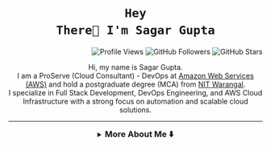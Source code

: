 # <h1 align="center"><code>Hey There👋 I'm Sagar Gupta</code></h1>

<div align="right">
  <img src="https://komarev.com/ghpvc/?username=sagargupta16&label=Profile%20Views&color=brightgreen&style=flat-square" alt="Profile Views" />
  <img src="https://img.shields.io/github/followers/sagargupta16?label=Followers&style=flat-square&color=blue" alt="GitHub Followers" />
  <img src="https://img.shields.io/github/stars/sagargupta16?label=Total%20Stars&style=flat-square&color=yellow" alt="GitHub Stars" />
</div>

<!-- <div align="center">
  <a href="https://github.com/Sagargupta16">
    <img src="https://img.shields.io/github/followers/Sagargupta16?label=Follow&style=social" alt="Follow on GitHub" />
  </a>
</div> -->

<p align="center">
     Hi, my name is Sagar Gupta. <br />
I am a ProServe (Cloud Consultant) - DevOps at <a href="https://aws.amazon.com/">Amazon Web Services (AWS)</a> and hold a postgraduate degree (MCA) from <a href="https://www.nitw.ac.in/">NIT Warangal</a>. <br/>
I specialize in Full Stack Development, DevOps Engineering, and AWS Cloud Infrastructure with a strong focus on automation and scalable cloud solutions.
</p>

---
<details>
<summary align="center"><h3 style="display: inline;">More About Me ⬇️ </h3></summary>
<hr/>

## 👨‍💻 About Me

- 💼 Currently working as **ProServe (Cloud Consultant) - DevOps** at **Amazon Web Services (AWS)**.
- 🎓 I completed my Master's in Computer Applications (MCA) from **National Institute of Technology, Warangal**.
- 🚀 Specializing in **DevOps Infrastructure Automation**, **Terraform**, **AWS Cloud Solutions**, and **CI/CD Pipelines**.
- 🏆 Competitive Programming: **1950+ LeetCode rating**, **1100+ problems solved**, **80+ contests participated**.
- 👨‍💻 To know more about me visit my [Portfolio](https://sagargupta16.github.io/portfolio-react/)
- 📫 Reach me at **<sg85207@gmail.com>** 
- 📄 Know about my experiences [My Resume](https://github.com/Sagargupta16/Sagargupta16/blob/main/sagar_resume.pdf)

## 🏆 Key Achievements

<div align="center">

| 🎓 **Education** | 💼 **Professional** | 🏅 **Competitive** | 🎖️ **Certifications** |
|:---:|:---:|:---:|:---:|
| **MCA from NIT Warangal** | **ProServe at AWS** | **1950+ LeetCode Rating** | **4 AWS Certifications** |
| First Class with Distinction | DevOps & Cloud Specialist | 1100+ Problems Solved | HashiCorp Terraform Certified |
| Academic Excellence | Infrastructure Automation Expert | 80+ Contests Participated | Multiple Holopin Badges |

</div>

## 🎯 My Focus Areas & Continuous Learning

<div align="center">

| 🎯 **Core Expertise & Focus** | 📚 **Currently Learning & Expanding** |
|:---:|:---:|
| **DevOps Infrastructure Automation** | **Advanced AWS Services & Architectures** |
| Terraform & Infrastructure as Code | Kubernetes Deep Dive & Container Orchestration |
| **CI/CD Pipeline Optimization** | **Multi-Cloud Solutions & Best Practices** |
| AWS Cloud Solutions & Migration | AI/ML Integration with Cloud Services |
| **Container Technologies & Docker** | **Advanced Security & Compliance** |
| Monitoring & Observability Solutions | Serverless Architecture & Microservices |

</div>

---

## 🗂️ Project Overview

<div align="center">

### 🌟 Featured Repository of the Month
<table>
<tr>
<td align="center" width="500px">

**[🚀 DevOps AWS FARM](https://github.com/Sagargupta16/DevOps-AWS-FARM)**

*A comprehensive DevOps automation framework for AWS infrastructure using Terraform, Docker, and CI/CD pipelines.*

![Stars](https://img.shields.io/github/stars/Sagargupta16/DevOps-AWS-FARM?style=for-the-badge&color=yellow)
![Forks](https://img.shields.io/github/forks/Sagargupta16/DevOps-AWS-FARM?style=for-the-badge&color=blue)
![Last Commit](https://img.shields.io/github/last-commit/Sagargupta16/DevOps-AWS-FARM?style=for-the-badge&color=green)

**Tech Stack:** AWS • Terraform • Docker • GitHub Actions • Python

</td>
</tr>
</table>

### 📊 Project Categories Overview

| **🤖 AI/ML** | **☁️ DevOps/Cloud** | **🌐 Full-Stack Web Apps** | **🎮 Unity Games** | **📱 Frontend Projects** |
|----------|----------------|------------------------|-----------------|---------------------|
| **3 Projects** | **2 Projects** | **8 Projects** | **4 Projects** | **4 Projects** |
| [AI Code Translator](https://github.com/Sagargupta16/ai-code-translator) | [DevOps AWS FARM](https://github.com/Sagargupta16/DevOps-AWS-FARM) | [Placemento Portal](https://github.com/MCA-NITW/placemento) | [Snake Game](https://github.com/Sagargupta16/Snake-Game__UnityEngine) | [Portfolio React](https://github.com/Sagargupta16/portfolio-react) |
| [LeetCode Predictor](https://github.com/Sagargupta16/LeetCode_Rating_Predictor) | [Blue Green Terraform](https://github.com/Sagargupta16/Blue_Green_AWS_Terraform) | [Tour Vibes](https://github.com/Sagargupta16/tour-vibes) | [Pac Man Game](https://github.com/Sagargupta16/PacMan-Game__UnityEngine) | [Music Player](https://github.com/Sagargupta16/Music-Web-App) |
| [Stock Prediction](https://github.com/Sagargupta16/Stock-market-prediction) | | [Brainstorm Verse](https://github.com/Sagargupta16/brainstorm-verse) | [Minesweeper](https://github.com/Sagargupta16/Minesweeper-Game__UnityEngine) | [Guess Number Game](https://github.com/Sagargupta16/Guess-The-Number-Game) |
| | | [TRINIT BugBiters](https://github.com/Sagargupta16/TRINIT_BugBiters_Dev) | [Flappy Bird](https://github.com/Sagargupta16/FlappyBird-Game__UnityEngine) | [Study HUB](https://github.com/sayani13-glitch/noobathon_ON-11_1) |
| | | [Contact Managers](https://github.com/Sagargupta16/Contact-Manager-Mern) | | |
| | | [Authentication System](https://github.com/Sagargupta16/Authentication-System) | | |
| | | [MCA NITW Website](https://github.com/MCA-NITW/mca_nitw) | | |
| | | [LeetCode Among Us](https://github.com/MCA-NITW/leetcode_among_us) | | |
| **🛠️ Key Technologies Used** | **🛠️ Key Technologies Used** | **🛠️ Key Technologies Used** | **🛠️ Key Technologies Used** | **🛠️ Key Technologies Used** |
| `Python` `TensorFlow` `PyTorch`<br/>`FastAPI` `NumPy` `Pandas`<br/>`Scikit-Learn` `Matplotlib` | `AWS` `Terraform` `Docker`<br/>`GitHub Actions` `Python` `HCL`<br/>`CI/CD` `Infrastructure as Code` | `MERN Stack` `Next.js` `TypeScript`<br/>`MongoDB` `React` `Node.js`<br/>`Express.js` `REST APIs` | `Unity Engine` `C# Scripting`<br/>`Game Development` `2D/3D Graphics`<br/>`Physics Engine` `Animation` | `React` `HTML5` `CSS3`<br/>`JavaScript` `Redux` `Responsive Design`<br/>`Material-UI` `Tailwind CSS` |

</div>

## 💻 Language and Tools

| Category | Technologies |
|----------|-------------|
| **Programming Languages** | ![C++](https://img.shields.io/badge/C++-00599C?style=for-the-badge&logo=c%2B%2B&logoColor=white) ![Python](https://img.shields.io/badge/Python-3776AB?style=for-the-badge&logo=python&logoColor=white) ![JavaScript](https://img.shields.io/badge/JavaScript-F7DF1E?style=for-the-badge&logo=javascript&logoColor=black) ![TypeScript](https://img.shields.io/badge/TypeScript-007ACC?style=for-the-badge&logo=typescript&logoColor=white) ![Java](https://img.shields.io/badge/Java-%23ED8B00.svg?style=for-the-badge&logo=java&logoColor=white) ![C#](https://img.shields.io/badge/C%23-239120?style=for-the-badge&logo=c-sharp&logoColor=white) ![HTML5](https://img.shields.io/badge/HTML5-E34F26?style=for-the-badge&logo=html5&logoColor=white) ![CSS3](https://img.shields.io/badge/CSS3-1572B6?style=for-the-badge&logo=css3&logoColor=white) ![R](https://img.shields.io/badge/R-276DC3?style=for-the-badge&logo=r&logoColor=white) |
| **Frontend Frameworks** | ![React](https://img.shields.io/badge/React-%2320232a.svg?style=for-the-badge&logo=react&logoColor=%2361DAFB) ![Next.js](https://img.shields.io/badge/Next.js-000000?style=for-the-badge&logo=next.js&logoColor=white) ![Redux](https://img.shields.io/badge/Redux-593D88?style=for-the-badge&logo=redux&logoColor=white) ![React Router](https://img.shields.io/badge/React_Router-CA4245?style=for-the-badge&logo=react-router&logoColor=white) ![Tailwind CSS](https://img.shields.io/badge/Tailwind_CSS-38B2AC?style=for-the-badge&logo=tailwind-css&logoColor=white) |
| **Backend Frameworks** | ![Node.js](https://img.shields.io/badge/Node.js-43853D?style=for-the-badge&logo=node.js&logoColor=white) ![Express.js](https://img.shields.io/badge/Express.js-404D59?style=for-the-badge&logo=express&logoColor=white) ![FastAPI](https://img.shields.io/badge/FastAPI-005571?style=for-the-badge&logo=fastapi&logoColor=white) |
| **Databases** | ![MongoDB](https://img.shields.io/badge/MongoDB-%234ea94b.svg?style=for-the-badge&logo=mongodb&logoColor=white) ![MySQL](https://img.shields.io/badge/MySQL-00000F?style=for-the-badge&logo=mysql&logoColor=white) |
| **Cloud & DevOps** | ![AWS](https://img.shields.io/badge/AWS-%23FF9900.svg?style=for-the-badge&logo=amazon-aws&logoColor=white) ![Terraform](https://img.shields.io/badge/Terraform-%235835CC.svg?style=for-the-badge&logo=terraform&logoColor=white) ![Docker](https://img.shields.io/badge/Docker-2496ED?style=for-the-badge&logo=docker&logoColor=white) ![GitHub Actions](https://img.shields.io/badge/GitHub_Actions-2088FF?style=for-the-badge&logo=github-actions&logoColor=white) ![Ansible](https://img.shields.io/badge/Ansible-%231A1918.svg?style=for-the-badge&logo=ansible&logoColor=white) |
| **Machine Learning & AI** | ![TensorFlow](https://img.shields.io/badge/TensorFlow-%23FF6F00.svg?style=for-the-badge&logo=TensorFlow&logoColor=white) ![PyTorch](https://img.shields.io/badge/PyTorch-%23EE4C2C.svg?style=for-the-badge&logo=PyTorch&logoColor=white) ![NumPy](https://img.shields.io/badge/numpy-%23013243.svg?style=for-the-badge&logo=numpy&logoColor=white) ![Pandas](https://img.shields.io/badge/pandas-%23150458.svg?style=for-the-badge&logo=pandas&logoColor=white) ![Matplotlib](https://img.shields.io/badge/Matplotlib-%23ffffff.svg?style=for-the-badge&logo=Matplotlib&logoColor=black) ![Jupyter](https://img.shields.io/badge/Jupyter-%23FA0F00.svg?style=for-the-badge&logo=jupyter&logoColor=white) |
| **Tools & Technologies** | ![Git](https://img.shields.io/badge/Git-F05032?style=for-the-badge&logo=git&logoColor=white) ![Unity](https://img.shields.io/badge/Unity-100000?style=for-the-badge&logo=unity&logoColor=white) ![GraphQL](https://img.shields.io/badge/-GraphQL-E10098?style=for-the-badge&logo=graphql&logoColor=white) ![JWT](https://img.shields.io/badge/JWT-black?style=for-the-badge&logo=JSON%20web%20tokens) ![Nodemailer](https://img.shields.io/badge/Nodemailer-0078D4?style=for-the-badge&logo=microsoft-outlook&logoColor=white) ![EmailJS](https://img.shields.io/badge/EmailJS-013243?style=for-the-badge&logo=gmail&logoColor=white) |
| **Data Science & Analytics** | ![LSTM](https://img.shields.io/badge/LSTM-FF6F00?style=for-the-badge&logo=tensorflow&logoColor=white) ![Neural Networks](https://img.shields.io/badge/Neural_Networks-FF6F00?style=for-the-badge&logo=tensorflow&logoColor=white) ![Deep Learning](https://img.shields.io/badge/Deep_Learning-FF6F00?style=for-the-badge&logo=tensorflow&logoColor=white) ![Image Processing](https://img.shields.io/badge/Image_Processing-FF6F00?style=for-the-badge&logo=opencv&logoColor=white) |
| **Quality & Testing** | ![SonarQube](https://img.shields.io/badge/SonarQube-4E9BCD?style=for-the-badge&logo=sonarqube&logoColor=white) |
| **AI Tools & Assistants** | ![GitHub Copilot](https://img.shields.io/badge/GitHub_Copilot-000000?style=for-the-badge&logo=github&logoColor=white) ![ChatGPT](https://img.shields.io/badge/ChatGPT-74AA9C?style=for-the-badge&logo=openai&logoColor=white) ![Claude](https://img.shields.io/badge/Claude-191919?style=for-the-badge&logo=anthropic&logoColor=white) ![Cursor AI](https://img.shields.io/badge/Cursor_AI-000000?style=for-the-badge&logo=cursor&logoColor=white) |
| **Development Environment** | ![Visual Studio Code](https://img.shields.io/badge/Visual_Studio_Code-0078d7.svg?style=for-the-badge&logo=visual-studio-code&logoColor=white) ![Kiro IDE](https://img.shields.io/badge/Kiro_IDE-FF6B35?style=for-the-badge&logo=visual-studio-code&logoColor=white) ![Jinja](https://img.shields.io/badge/Jinja-B41717?style=for-the-badge&logo=jinja&logoColor=white) ![HCL](https://img.shields.io/badge/HCL-5835CC?style=for-the-badge&logo=terraform&logoColor=white) |

<hr/>

<!-- CONNECT WITH ME -->
<h2 id="connect-with-me">🌐 Connect With Me</h2>

<p align="center">
<a href="https://www.linkedin.com/in/sagar16gupta" target="_blank" rel="noreferrer"> 
<img align="center" src="https://img.shields.io/badge/LinkedIn-0077B5?style=for-the-badge&logo=linkedin&logoColor=white" alt="LinkedIn" height="40"/></a>
<a href="https://leetcode.com/SAGARGUPTA16/" target="_blank" rel="noreferrer"> 
<img align="center" src="https://img.shields.io/badge/LeetCode-FFA116?style=for-the-badge&logo=LeetCode&logoColor=black" alt="LeetCode" height="40"/></a>
<a href="https://github.com/Sagargupta16" target="_blank" rel="noreferrer"> 
<img align="center" src="https://img.shields.io/badge/GitHub-100000?style=for-the-badge&logo=github&logoColor=white" alt="GitHub" height="40"/></a>
<a href="mailto:sg85207@gmail.com" target="_blank" rel="noreferrer"> 
<img align="center" src="https://img.shields.io/badge/Gmail-D14836?style=for-the-badge&logo=gmail&logoColor=white" alt="Gmail" height="40"/></a>
<a href="https://sagargupta16.github.io/portfolio-react/" target="_blank" rel="noreferrer"> 
<img align="center" src="https://img.shields.io/badge/Portfolio-FF5722?style=for-the-badge&logo=google-chrome&logoColor=white" alt="Portfolio" height="40"/></a>
</p>

---

## 📊 GitHub Stats

<div align="center">
 
### 🔥 GitHub Streaks & Activity

<div align="center">
  <img height="180em" src="https://github-readme-stats.vercel.app/api?username=sagargupta16&show_icons=true&theme=tokyonight&include_all_commits=true&count_private=true"/>
  <img height="180em" src="https://github-readme-stats.vercel.app/api/top-langs/?username=sagargupta16&layout=compact&langs_count=8&theme=tokyonight"/>
</div>

<div align="center">
  <img src="https://github-readme-streak-stats.herokuapp.com/?user=sagargupta16&theme=tokyonight" alt="GitHub Streak Stats" />
</div>

### 📈 Contribution Activity

![GitHub Profile Summary](https://github-profile-summary-cards.vercel.app/api/cards/profile-details?username=sagargupta16&theme=2077)

<div align="center">
  <img src="https://github-profile-summary-cards.vercel.app/api/cards/repos-per-language?username=sagargupta16&theme=2077" alt="Repos per Language" />
  <img src="https://github-profile-summary-cards.vercel.app/api/cards/most-commit-language?username=sagargupta16&theme=2077" alt="Most Commit Language" />
</div>

<div align="center">
  <img src="https://github-profile-summary-cards.vercel.app/api/cards/stats?username=sagargupta16&theme=2077" alt="GitHub Stats" />
  <img src="https://github-profile-summary-cards.vercel.app/api/cards/productive-time?username=sagargupta16&theme=2077&utcOffset=8" alt="Productive Time" />
</div>

### 🎮 LeetCode Stats

<div align="center">
  <img src="https://leetcard.jacoblin.cool/sagargupta1610?theme=dark&font=Patrick%20Hand&ext=heatmap" alt="LeetCode Stats" />
</div>

### ⚡ MonkeyType Stats

 <a href="https://monkeytype.com/profile/Sagargupta16">
   <img src="https://raw.githubusercontent.com/Sagargupta16/Sagargupta16/monkeytype-readme/monkeytype-readme-pb.svg" alt="My Monkeytype profile" />
 </a>

</div>

---

## 🏆 Certifications & Badges

### �️ AWS & Cloud Certifications
<div align="center">

<!--START_SECTION:badges-->
<a href="https://www.credly.com/badges/e18d2154-e153-40b3-8f39-6684e561396e" title="AWS Certified AI Practitioner"><img src="https://images.credly.com/size/80x80/images/4d4693bb-530e-4bca-9327-de07f3aa2348/image.png" alt="AWS Certified AI Practitioner" width="80" height="80"></a>
<a href="https://www.credly.com/badges/315fe8a5-1e0b-418b-b139-e27018da152b" title="AWS Certified Cloud Practitioner"><img src="https://images.credly.com/size/80x80/images/00634f82-b07f-4bbd-a6bb-53de397fc3a6/image.png" alt="AWS Certified Cloud Practitioner" width="80" height="80"></a>
<a href="https://www.credly.com/badges/d6dc337a-0af5-48f8-b64f-eb2a5925f07b" title="AWS Certified Machine Learning Engineer – Associate"><img src="https://images.credly.com/size/80x80/images/1a634b4e-3d6b-4a74-b118-c0dcb429e8d2/image.png" alt="AWS Certified Machine Learning Engineer – Associate" width="80" height="80"></a>
<a href="https://www.credly.com/badges/591e74ef-f6a8-4b77-82dc-07e06fb8060e" title="AWS Certified Solutions Architect – Associate"><img src="https://images.credly.com/size/80x80/images/0e284c3f-5164-4b21-8660-0d84737941bc/image.png" alt="AWS Certified Solutions Architect – Associate" width="80" height="80"></a>
<a href="https://www.credly.com/badges/8b0723a5-bac7-4262-b5b6-20337b2979a1" title="HashiCorp Certified: Terraform Associate (003)"><img src="https://images.credly.com/size/80x80/images/ed4be915-68f8-428a-b332-40ded9084ee5/blob" alt="HashiCorp Certified: Terraform Associate (003)" width="80" height="80"></a>
<a href="https://www.credly.com/badges/d03e1d39-4e40-483d-9845-f11da0d01170" title="AWS Knowledge: Cloud Essentials"><img src="https://images.credly.com/size/80x80/images/ec621e2a-c8f0-4459-806c-ae11829d372a/image.png" alt="AWS Knowledge: Cloud Essentials" width="80" height="80"></a>
<a href="https://www.credly.com/badges/ca2a1336-e6e0-4e76-aa97-a919759d26d3" title="AWS Knowledge: Architecting (Retired)"><img src="https://images.credly.com/size/80x80/images/519a6dba-f145-4c1a-85a2-1d173d6898d9/image.png" alt="AWS Knowledge: Architecting (Retired)" width="80" height="80"></a>
<a href="https://www.credly.com/badges/f9785728-0e06-4c8b-9d62-08d85f00085e" title="AWS Partner: Generative AI Essentials"><img src="https://images.credly.com/size/80x80/images/145a5de8-7390-4d57-b4cb-a10e2f9394e2/image.png" alt="AWS Partner: Generative AI Essentials" width="80" height="80"></a>
<a href="https://www.credly.com/badges/0ffd3248-5444-4b5f-88ef-6ecf120d17eb" title="AWS Educate Getting Started with Storage"><img src="https://images.credly.com/size/80x80/images/5bf37709-4b69-4cdc-9edc-af7b3370d427/image.png" alt="AWS Educate Getting Started with Storage" width="80" height="80"></a>
<a href="https://www.credly.com/badges/af8b4f3b-0327-451e-ad85-a436f6bfca9a" title="AWS Educate Introduction to Cloud 101"><img src="https://images.credly.com/size/80x80/images/8d67bbf4-128b-4141-b5f1-1bc61bbfbaa6/image.png" alt="AWS Educate Introduction to Cloud 101" width="80" height="80"></a>
<!--END_SECTION:badges-->

</div>

### 🎯 Developer Achievements
<div align="center">

[![An image of @sagargupta's Holopin badges, which is a link to view their full Holopin profile](https://holopin.me/sagargupta)](https://holopin.io/@sagargupta)

</div>

### 🏆 GitHub Trophies
<div align="center">
  <img src="https://github-profile-trophy.vercel.app/?username=Sagargupta16&theme=tokyonight&no-frame=true&no-bg=true&margin-w=4" alt="GitHub Trophies">
</div>

---

## 🌐 Connect With Me

<p align="center">
<a href="https://www.linkedin.com/in/sagar16gupta" target="_blank" rel="noreferrer"> 
<img align="center" src="https://img.shields.io/badge/LinkedIn-0077B5?style=for-the-badge&logo=linkedin&logoColor=white" alt="LinkedIn" height="40"/></a>
<a href="https://leetcode.com/SAGARGUPTA16/" target="_blank" rel="noreferrer"> 
<img align="center" src="https://img.shields.io/badge/LeetCode-FFA116?style=for-the-badge&logo=LeetCode&logoColor=black" alt="LeetCode" height="40"/></a>
<a href="https://github.com/Sagargupta16" target="_blank" rel="noreferrer"> 
<img align="center" src="https://img.shields.io/badge/GitHub-100000?style=for-the-badge&logo=github&logoColor=white" alt="GitHub" height="40"/></a>
<a href="mailto:sg85207@gmail.com" target="_blank" rel="noreferrer"> 
<img align="center" src="https://img.shields.io/badge/Gmail-D14836?style=for-the-badge&logo=gmail&logoColor=white" alt="Gmail" height="40"/></a>
<a href="https://sagargupta16.github.io/portfolio-react/" target="_blank" rel="noreferrer"> 
<img align="center" src="https://img.shields.io/badge/Portfolio-FF5722?style=for-the-badge&logo=google-chrome&logoColor=white" alt="Portfolio" height="40"/></a>
</p>


## 🎧 What's Vibin?
[![Spotify](https://github.com/edorado93/edorado93/blob/main/spotify.svg)](https://open.spotify.com/user/31viv6sijcyqscehz45zz2wdlvy4)

---

<div align="center">

### 🌟 Thanks for visiting! Let's connect and build something amazing together! 🚀

<p>
  <img src="https://capsule-render.vercel.app/api?type=waving&color=gradient&height=100&section=footer"/>
</p>

**[⬆ Back to Top](#table-of-contents)**

</div>

<!-- CREDLY-BADGES:START -->
![Credly Profile](https://img.shields.io/badge/Credly-Profile-orange?style=for-the-badge&logo=credly&logoColor=white&link=https://www.credly.com/users/sagar-gupta.f8eb96cc)
<!-- CREDLY-BADGES:END -->
